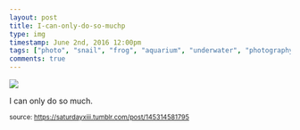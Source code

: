 ```yaml
---
layout: post
title: I-can-only-do-so-muchp
type: img
timestamp: June 2nd, 2016 12:00pm
tags: ["photo", "snail", "frog", "aquarium", "underwater", "photography"]
comments: true
---
```

<img src="https://saturdayxiii.github.io/media/145314581795.jpg"/>

I can only do so much.
 
  
<small>source: https://saturdayxiii.tumblr.com/post/145314581795</small>
